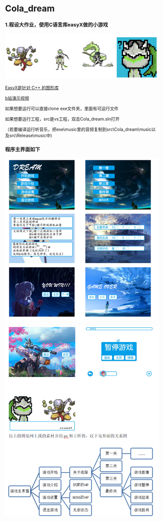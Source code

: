# Cola_dream
### 1.程设大作业，使用C语言库easyX做的小游戏

![1](README_img/1.png)



[EasyX是针对 C++ 的图形库](https://easyx.cn/)

[b站演示视频](https://www.bilibili.com/video/av25043844)



如果想要运行可以直接clone exe文件夹，里面有可运行文件

如果想要运行工程，src是vs工程，双击Cola_dream.sln打开

（若要编译运行听音乐，把exe\music里的音频复制到src\Cola_dream\music以及src\Release\music中)



### 程序主界面如下

![2](README_img/2.png)

![3](README_img/3.png)





